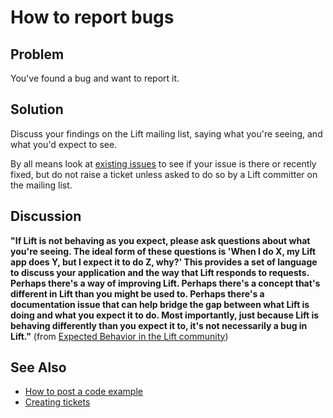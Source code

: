 How to report bugs
==================

Problem
-------

You've found a bug and want to report it.

Solution
--------

Discuss your findings on the Lift mailing list, saying what you're seeing, and what you'd expect to see.

By all means look at [existing issues](http://www.assembla.com/spaces/liftweb/tickets) to see if your issue is there or recently fixed, but do not raise a ticket unless asked to do so by a Lift committer on the mailing list.


Discussion
----------

__"If Lift is not behaving as you expect, please ask questions about what you're seeing. The ideal form of these questions is 'When I do X, my Lift app does Y, but I expect it to do Z, why?' This provides a set of language to discuss your application and the way that Lift responds to requests. Perhaps there's a way of improving Lift. Perhaps there's a concept that's different in Lift than you might be used to. Perhaps there's a documentation issue that can help bridge the gap between what Lift is doing and what you expect it to do. Most importantly, just because Lift is behaving differently than you expect it to, it's not necessarily a bug in Lift."__ (from [Expected Behavior in the Lift community](http://lift.la/expected-behavior-in-the-lift-community))


See Also
--------

* [How to post a code example](http://www.assembla.com/wiki/show/liftweb/Posting_example_code)
* [Creating tickets](http://www.assembla.com/wiki/show/liftweb/Creating_tickets)



